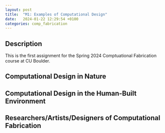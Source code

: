 ```yaml
---
layout: post
title:  "M1: Examples of Computational Design"
date:   2024-01-22 12:29:54 +0100
categories: comp_fabrication
---
```

## Description
This is the first assignment for the Spring 2024 Comptuational Fabrication course at CU Boulder.

## Computational Design in Nature

## Computational Design in the Human-Built Environment

## Researchers/Artists/Designers of Computational Fabrication


